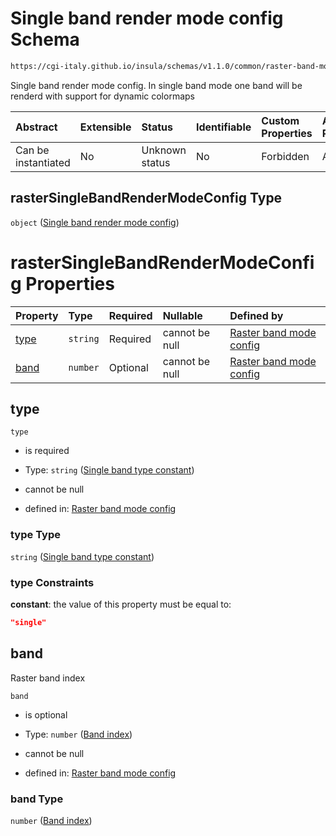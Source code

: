 # Single band render mode config Schema

```txt
https://cgi-italy.github.io/insula/schemas/v1.1.0/common/raster-band-mode-config.schema.json#/$defs/rasterSingleBandRenderModeConfig
```

Single band render mode config. In single band mode one band will be renderd with support for dynamic colormaps

| Abstract            | Extensible | Status         | Identifiable | Custom Properties | Additional Properties | Access Restrictions | Defined In                                                                                                         |
| :------------------ | :--------- | :------------- | :----------- | :---------------- | :-------------------- | :------------------ | :----------------------------------------------------------------------------------------------------------------- |
| Can be instantiated | No         | Unknown status | No           | Forbidden         | Allowed               | none                | [raster-band-mode-config.schema.json\*](schemas/common/raster-band-mode-config.schema.json) |

## rasterSingleBandRenderModeConfig Type

`object` ([Single band render mode config](raster-band-mode-config-defs-single-band-render-mode-config.md))

# rasterSingleBandRenderModeConfig Properties

| Property      | Type     | Required | Nullable       | Defined by                                                                                                                                                                                                                                                                            |
| :------------ | :------- | :------- | :------------- | :------------------------------------------------------------------------------------------------------------------------------------------------------------------------------------------------------------------------------------------------------------------------------------ |
| [type](#type) | `string` | Required | cannot be null | [Raster band mode config](raster-band-mode-config-defs-single-band-render-mode-config-properties-single-band-type-constant.md) |
| [band](#band) | `number` | Optional | cannot be null | [Raster band mode config](raster-band-mode-config-defs-single-band-render-mode-config-properties-band-index.md)                |

## type



`type`

* is required

* Type: `string` ([Single band type constant](raster-band-mode-config-defs-single-band-render-mode-config-properties-single-band-type-constant.md))

* cannot be null

* defined in: [Raster band mode config](raster-band-mode-config-defs-single-band-render-mode-config-properties-single-band-type-constant.md)

### type Type

`string` ([Single band type constant](raster-band-mode-config-defs-single-band-render-mode-config-properties-single-band-type-constant.md))

### type Constraints

**constant**: the value of this property must be equal to:

```json
"single"
```

## band

Raster band index

`band`

* is optional

* Type: `number` ([Band index](raster-band-mode-config-defs-single-band-render-mode-config-properties-band-index.md))

* cannot be null

* defined in: [Raster band mode config](raster-band-mode-config-defs-single-band-render-mode-config-properties-band-index.md)

### band Type

`number` ([Band index](raster-band-mode-config-defs-single-band-render-mode-config-properties-band-index.md))

